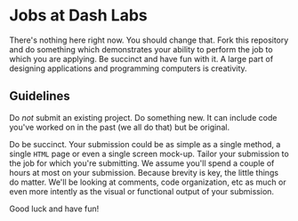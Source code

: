 Jobs at Dash Labs
=================

There's nothing here right now.  You should change that.  Fork this repository and do something which demonstrates your ability to perform the job to which you are applying.  Be succinct and have fun with it.  A large part of designing applications and programming computers is creativity.

Guidelines
----------

Do _not_ submit an existing project.  Do something new.  It can include code you've worked on in the past (we all do that) but be original.

Do be succinct.  Your submission could be as simple as a single method, a single `HTML` page or even a single screen mock-up.  Tailor your submission to the job for which you're submitting.  We assume you'll spend a couple of hours at most on your submission.  Because brevity is key, the little things do matter.  We'll be looking at comments, code organization, etc as much or even more intently as the visual or functional output of your submission.

Good luck and have fun!
